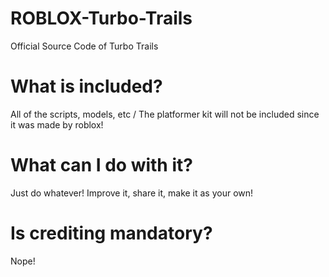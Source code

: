 # ROBLOX-Turbo-Trails
Official Source Code of Turbo Trails
# What is included?
  All of the scripts, models, etc /
  The platformer kit will not be included since it was made by roblox!
# What can I do with it?
  Just do whatever! Improve it, share it, make it as your own!
# Is crediting mandatory?
  Nope!
